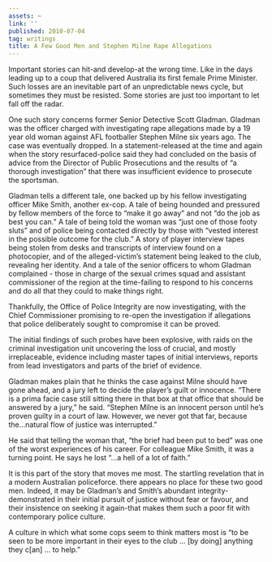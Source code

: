 ```yaml
---
assets: ~
link: ''
published: 2010-07-04
tag: writings
title: A Few Good Men and Stephen Milne Rape Allegations
---
```

Important stories can hit-and develop-at the wrong time. Like in the
days leading up to a coup that delivered Australia its first female
Prime Minister. Such losses are an inevitable part of an unpredictable
news cycle, but sometimes they must be resisted. Some stories are just
too important to let fall off the radar.

One such story concerns former Senior Detective Scott Gladman. Gladman
was the officer charged with investigating rape allegations made by a 19
year old woman against AFL footballer Stephen Milne six years ago. The
case was eventually dropped. In a statement-released at the time and
again when the story resurfaced-police said they had concluded on the
basis of advice from the Director of Public Prosecutions and the results
of “a thorough investigation” that there was insufficient evidence to
prosecute the sportsman.

Gladman tells a different tale, one backed up by his fellow
investigating officer Mike Smith, another ex-cop. A tale of being
hounded and pressured by fellow members of the force to “make it go
away” and not “do the job as best you can.” A tale of being told the
woman was “just one of those footy sluts” and of police being contacted
directly by those with “vested interest in the possible outcome for the
club.” A story of player interview tapes being stolen from desks and
transcripts of interview found on a photocopier, and of the
alleged-victim’s statement being leaked to the club, revealing her
identity. And a tale of the senior officers to whom Gladman complained -
those in charge of the sexual crimes squad and assistant commissioner of
the region at the time-failing to respond to his concerns and do all
that they could to make things right.

Thankfully, the Office of Police Integrity are now investigating, with
the Chief Commissioner promising to re-open the investigation if
allegations that police deliberately sought to compromise it can be
proved.

The initial findings of such probes have been explosive, with raids on
the criminal investigation unit uncovering the loss of crucial, and
mostly irreplaceable, evidence including master tapes of initial
interviews, reports from lead investigators and parts of the brief of
evidence.

Gladman makes plain that he thinks the case against Milne should have
gone ahead, and a jury left to decide the player’s guilt or innocence.
“There is a prima facie case still sitting there in that box at that
office that should be answered by a jury,” he said. “Stephen Milne is an
innocent person until he’s proven guilty in a court of law. However, we
never got that far, because the…natural flow of justice was
interrupted.”

He said that telling the woman that, “the brief had been put to bed” was
one of the worst experiences of his career. For colleague Mike Smith, it
was a turning point. He says he lost “…a hell of a lot of faith.”

It is this part of the story that moves me most. The startling
revelation that in a modern Australian policeforce. there appears no
place for these two good men. Indeed, it may be Gladman’s and Smith’s
abundant integrity-demonstrated in their initial pursuit of justice
without fear or favour, and their insistence on seeking it again-that
makes them such a poor fit with contemporary police culture.

A culture in which what some cops seem to think matters most is “to be
seen to be more important in their eyes to the club … [by doing]
anything they c[an] … to help.”